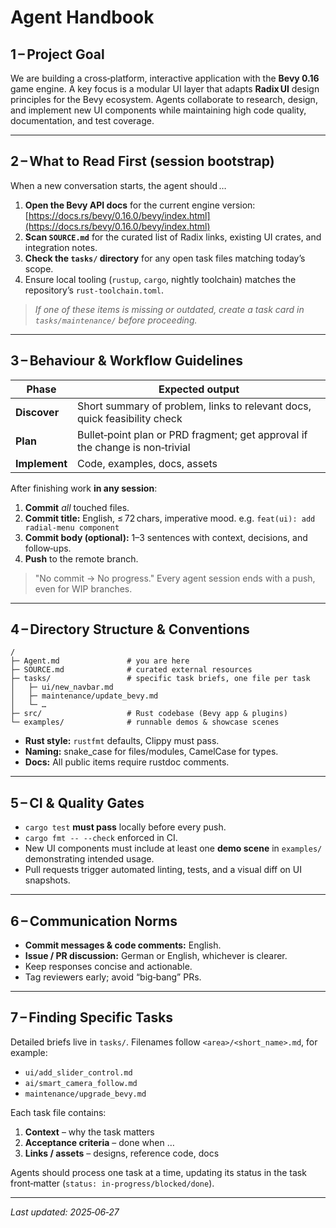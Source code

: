 # Agent Handbook

## 1 – Project Goal

We are building a cross‑platform, interactive application with the **Bevy 0.16** game engine.  A key focus is a modular UI layer that adapts **Radix UI** design principles for the Bevy ecosystem.  Agents collaborate to research, design, and implement new UI components while maintaining high code quality, documentation, and test coverage.

---

## 2 – What to Read First (session bootstrap)

When a new conversation starts, the agent should …

1. **Open the Bevy API docs** for the current engine version: [https://docs.rs/bevy/0.16.0/bevy/index.html](https://docs.rs/bevy/0.16.0/bevy/index.html)
2. **Scan `SOURCE.md`** for the curated list of Radix links, existing UI crates, and integration notes.
3. **Check the `tasks/` directory** for any open task files matching today’s scope.
4. Ensure local tooling (`rustup`, `cargo`, nightly toolchain) matches the repository’s `rust-toolchain.toml`.

> *If one of these items is missing or outdated, create a task card in `tasks/maintenance/` before proceeding.*

---

## 3 – Behaviour & Workflow Guidelines

| Phase         | Expected output                                                              |
| ------------- | ---------------------------------------------------------------------------- |
| **Discover**  | Short summary of problem, links to relevant docs, quick feasibility check    |
| **Plan**      | Bullet‑point plan or PRD fragment; get approval if the change is non‑trivial |
| **Implement** | Code, examples, docs, assets                                                 |

After finishing work **in any session**:

1. **Commit** *all* touched files.
2. **Commit title:** English, ≤ 72 chars, imperative mood. e.g. `feat(ui): add radial‑menu component`
3. **Commit body (optional):** 1–3 sentences with context, decisions, and follow‑ups.
4. **Push** to the remote branch.

> "No commit → No progress." Every agent session ends with a push, even for WIP branches.

---

## 4 – Directory Structure & Conventions

```
/
├─ Agent.md               # you are here
├─ SOURCE.md              # curated external resources
├─ tasks/                 # specific task briefs, one file per task
│   ├─ ui/new_navbar.md
│   ├─ maintenance/update_bevy.md
│   └─ …
├─ src/                   # Rust codebase (Bevy app & plugins)
└─ examples/              # runnable demos & showcase scenes
```

* **Rust style:** `rustfmt` defaults, Clippy must pass.
* **Naming:** snake\_case for files/modules, CamelCase for types.
* **Docs:** All public items require rustdoc comments.

---

## 5 – CI & Quality Gates

* `cargo test` **must pass** locally before every push.
* `cargo fmt -- --check` enforced in CI.
* New UI components must include at least one **demo scene** in `examples/` demonstrating intended usage.
* Pull requests trigger automated linting, tests, and a visual diff on UI snapshots.

---

## 6 – Communication Norms

* **Commit messages & code comments:** English.
* **Issue / PR discussion:** German or English, whichever is clearer.
* Keep responses concise and actionable.
* Tag reviewers early; avoid “big‑bang” PRs.

---

## 7 – Finding Specific Tasks

Detailed briefs live in `tasks/`.  Filenames follow `<area>/<short_name>.md`, for example:

* `ui/add_slider_control.md`
* `ai/smart_camera_follow.md`
* `maintenance/upgrade_bevy.md`

Each task file contains:

1. **Context**  – why the task matters
2. **Acceptance criteria**  – done when …
3. **Links / assets**  – designs, reference code, docs

Agents should process one task at a time, updating its status in the task front‑matter (`status: in‑progress/blocked/done`).

---

*Last updated: 2025‑06‑27*
